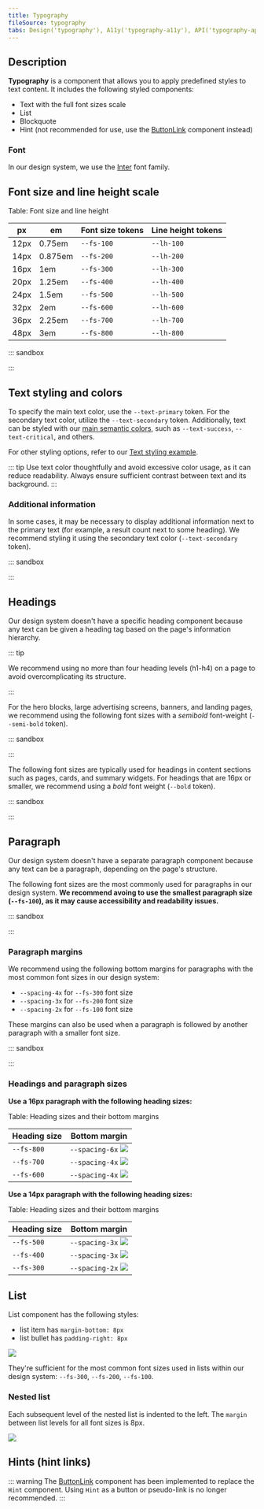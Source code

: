 ```yaml
---
title: Typography
fileSource: typography
tabs: Design('typography'), A11y('typography-a11y'), API('typography-api'), Example('typography-code'), Changelog('typography-changelog')
---
```


## Description

**Typography** is a component that allows you to apply predefined styles to text content. It includes the following styled components:

- Text with the full font sizes scale
- List
- Blockquote
- Hint (not recommended for use, use the [ButtonLink](../../components/button/button-code#button-looking-like-link) component instead)

### Font

In our design system, we use the [Inter](https://fonts.google.com/specimen/Inter?query=inter) font family.

## Font size and line height scale

Table: Font size and line height

| px   | em      | Font size tokens | Line height tokens |
| ---- | ------- | ---------------- | ------------------ |
| 12px | 0.75em  | `--fs-100`       | `--lh-100`         |
| 14px | 0.875em | `--fs-200`       | `--lh-200`         |
| 16px | 1em     | `--fs-300`       | `--lh-300`         |
| 20px | 1.25em  | `--fs-400`       | `--lh-400`         |
| 24px | 1.5em   | `--fs-500`       | `--lh-500`         |
| 32px | 2em     | `--fs-600`       | `--lh-600`         |
| 36px | 2.25em  | `--fs-700`       | `--lh-700`         |
| 48px | 3em     | `--fs-800`       | `--lh-800`         |

::: sandbox

<script lang="tsx">
  export Demo from 'stories/components/typography/docs/examples/font-size-and-line-height.tsx';
</script>

:::

## Text styling and colors

To specify the main text color, use the `--text-primary` token. For the secondary text color, utilize the `--text-secondary` token. Additionally, text can be styled with our [main semantic colors](/style/design-tokens/design-tokens#semantic-tokens), such as `--text-success`, `--text-critical`, and others.

For other styling options, refer to our [Text styling example](/style/typography/typography-code#text-styling).

::: tip
Use text color thoughtfully and avoid excessive color usage, as it can reduce readability. Always ensure sufficient contrast between text and its background.
:::

### Additional information

In some cases, it may be necessary to display additional information next to the primary text (for example, a result count next to some heading). We recommend styling it using the secondary text color (`--text-secondary` token).

::: sandbox

<script lang="tsx">
  export Demo from 'stories/components/typography/docs/examples/additional-information.tsx';
</script>

:::

## Headings

Our design system doesn't have a specific heading component because any text can be given a heading tag based on the page's information hierarchy.

::: tip

We recommend using no more than four heading levels (h1-h4) on a page to avoid overcomplicating its structure.

:::

For the hero blocks, large advertising screens, banners, and landing pages, we recommend using the following font sizes with a _semibold_ font-weight (`--semi-bold` token).

::: sandbox

<script lang="tsx">
  export Demo from 'stories/components/typography/docs/examples/headings-main.tsx';
</script>

:::

The following font sizes are typically used for headings in content sections such as pages, cards, and summary widgets. For headings that are 16px or smaller, we recommend using a _bold_ font weight (`--bold` token).

::: sandbox

<script lang="tsx">
  export Demo from 'stories/components/typography/docs/examples/headings-other.tsx';
</script>

:::

<!-- ### Headings for mobile devices

To improve readability on different screens, adjust the size of headings based on the [breakpoints](/layout/grid-system/grid-system).

::: tip
Only change font styles, not the markup.
:::

Table: Heading styles for mobile devices

| 0px – 768px                    | 768px – ∞                      |
| ------------------------------ | ------------------------------ |
| 36/40 – `--fs-700`, `--lh-700` | 48/56 – `--fs-800`, `--lh-800` |
| 32/40 – `--fs-600`, `--lh-600` | 36/40 – `--fs-700`, `--lh-700` |
| 24/28 – `--fs-500`, `--lh-500` | 32/40 – `--fs-600`, `--lh-600` |
| 20/24 – `--fs-400`, `--lh-400` | 24/28 – `--fs-500`, `--lh-500` |
| 16/24 – `--fs-300`, `--lh-300` | 20/24 – `--fs-400`, `--lh-400` |
| 14/20 – `--fs-200`, `--lh-200` | 16/24 – `--fs-300`, `--lh-300` | -->

## Paragraph

Our design system doesn't have a separate paragraph component because any text can be a paragraph, depending on the page's structure.

The following font sizes are the most commonly used for paragraphs in our design system. **We recommend avoing to use the smallest paragraph size (`--fs-100`), as it may cause accessibility and readability issues.**

::: sandbox

<script lang="tsx">
  export Demo from 'stories/components/typography/docs/examples/paragraphs.tsx';
</script>

:::

### Paragraph margins

We recommend using the following bottom margins for paragraphs with the most common font sizes in our design system:

- `--spacing-4x` for `--fs-300` font size
- `--spacing-3x` for `--fs-200` font size
- `--spacing-2x` for `--fs-100` font size

These margins can also be used when a paragraph is followed by another paragraph with a smaller font size.

::: sandbox

<script lang="tsx">
  export Demo from 'stories/components/typography/docs/examples/paragraph-margins.tsx';
</script>

:::

### Headings and paragraph sizes

**Use a 16px paragraph with the following heading sizes:**

Table: Heading sizes and their bottom margins

| Heading&nbsp;size | Bottom margin                       |
| ----------------- | ----------------------------------- |
| `--fs-800`        | `--spacing-6x` ![](static/h1-p.png) |
| `--fs-700`        | `--spacing-4x` ![](static/h2-p.png) |
| `--fs-600`        | `--spacing-4x` ![](static/h3-p.png) |

**Use a 14px paragraph with the following heading sizes:**

Table: Heading sizes and their bottom margins

| Heading&nbsp;size | Bottom margin                       |
| ----------------- | ----------------------------------- |
| `--fs-500`        | `--spacing-3x` ![](static/h4-p.png) |
| `--fs-400`        | `--spacing-3x` ![](static/h5-p.png) |
| `--fs-300`        | `--spacing-2x` ![](static/h6-p.png) |

## List

List component has the following styles:

- list item has `margin-bottom: 8px`
- list bullet has `padding-right: 8px`

![](static/list-margins.png)

They're sufficient for the most common font sizes used in lists within our design system: `--fs-300`, `--fs-200`, `--fs-100`.

### Nested list

Each subsequent level of the nested list is indented to the left. The `margin` between list levels for all font sizes is 8px.

![](static/second-level.png)

## Hints (hint links)

::: warning
The [ButtonLink](../../components/button/button.md#button-with-link-styles) component has been implemented to replace the `Hint` component. Using `Hint` as a button or pseudo-link is no longer recommended.
:::
